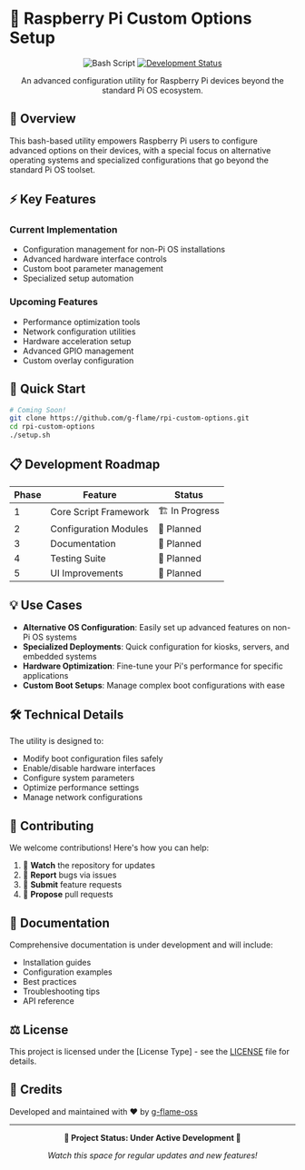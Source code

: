 # 🍓 Raspberry Pi Custom Options Setup

<div align="center">

![Bash Script](https://img.shields.io/badge/bash_script-%23121011.svg?style=for-the-badge&logo=gnu-bash&logoColor=white)
[![Development Status](https://img.shields.io/badge/status-in_development-yellow.svg?style=for-the-badge)](https://github.com/g-flame)

An advanced configuration utility for Raspberry Pi devices beyond the standard Pi OS ecosystem.

</div>

## 🎯 Overview

This bash-based utility empowers Raspberry Pi users to configure advanced options on their devices, with a special focus on alternative operating systems and specialized configurations that go beyond the standard Pi OS toolset.

## ⚡ Key Features

### Current Implementation
- Configuration management for non-Pi OS installations
- Advanced hardware interface controls
- Custom boot parameter management
- Specialized setup automation

### Upcoming Features
- Performance optimization tools
- Network configuration utilities
- Hardware acceleration setup
- Advanced GPIO management
- Custom overlay configuration

## 🚀 Quick Start

```bash
# Coming Soon!
git clone https://github.com/g-flame/rpi-custom-options.git
cd rpi-custom-options
./setup.sh
```

## 📋 Development Roadmap

| Phase | Feature | Status |
|-------|---------|--------|
| 1 | Core Script Framework | 🏗️ In Progress |
| 2 | Configuration Modules | 📅 Planned |
| 3 | Documentation | 📅 Planned |
| 4 | Testing Suite | 📅 Planned |
| 5 | UI Improvements | 📅 Planned |

## 💡 Use Cases

- **Alternative OS Configuration**: Easily set up advanced features on non-Pi OS systems
- **Specialized Deployments**: Quick configuration for kiosks, servers, and embedded systems
- **Hardware Optimization**: Fine-tune your Pi's performance for specific applications
- **Custom Boot Setups**: Manage complex boot configurations with ease

## 🛠️ Technical Details

The utility is designed to:
- Modify boot configuration files safely
- Enable/disable hardware interfaces
- Configure system parameters
- Optimize performance settings
- Manage network configurations

## 👥 Contributing

We welcome contributions! Here's how you can help:

1. 👀 **Watch** the repository for updates
2. 🐛 **Report** bugs via issues
3. 💭 **Submit** feature requests
4. 🔧 **Propose** pull requests

## 📝 Documentation

Comprehensive documentation is under development and will include:
- Installation guides
- Configuration examples
- Best practices
- Troubleshooting tips
- API reference

## ⚖️ License

This project is licensed under the [License Type] - see the [LICENSE](LICENSE) file for details.

## 👤 Credits

Developed and maintained with ❤️ by [g-flame-oss](https://github.com/g-flame)

---

<div align="center">

**🚧 Project Status: Under Active Development 🚧**

*Watch this space for regular updates and new features!*

</div>
